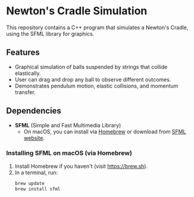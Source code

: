 # Newton's Cradle Simulation

This repository contains a C++ program that simulates a Newton's Cradle, using the SFML library for graphics.

## Features

- Graphical simulation of balls suspended by strings that collide elastically.
- User can drag and drop any ball to observe different outcomes.
- Demonstrates pendulum motion, elastic collisions, and momentum transfer.

## Dependencies

- **SFML** (Simple and Fast Multimedia Library)
  - On macOS, you can install via [Homebrew](https://brew.sh/) or download from [SFML website](https://www.sfml-dev.org/download.php).

### Installing SFML on macOS (via Homebrew)

1. Install Homebrew if you haven't (visit https://brew.sh).
2. In a terminal, run:
   ```bash
   brew update
   brew install sfml

